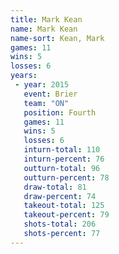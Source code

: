 ```yaml
---
title: Mark Kean
name: Mark Kean
name-sort: Kean, Mark
games: 11
wins: 5
losses: 6
years:
 - year: 2015
   event: Brier
   team: "ON"
   position: Fourth
   games: 11
   wins: 5
   losses: 6
   inturn-total: 110
   inturn-percent: 76
   outturn-total: 96
   outturn-percent: 78
   draw-total: 81
   draw-percent: 74
   takeout-total: 125
   takeout-percent: 79
   shots-total: 206
   shots-percent: 77
---
```

